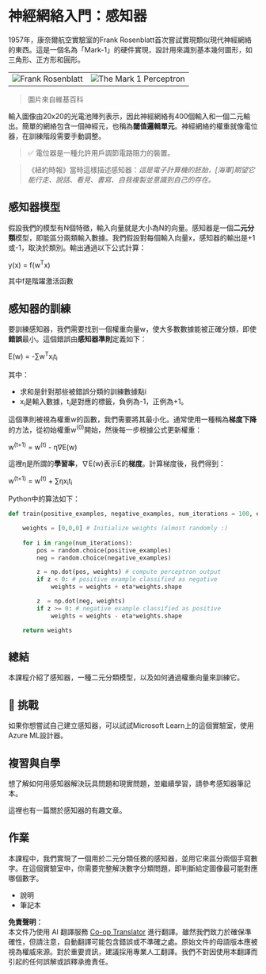 <!--
CO_OP_TRANSLATOR_METADATA:
{
  "original_hash": "59021c5f419d3feda19075910a74280a",
  "translation_date": "2025-07-09T16:54:59+00:00",
  "source_file": "15-rag-and-vector-databases/data/perceptron.md",
  "language_code": "hk"
}
-->
# 神經網絡入門：感知器

1957年，康奈爾航空實驗室的Frank Rosenblatt首次嘗試實現類似現代神經網絡的東西。這是一個名為「Mark-1」的硬件實現，設計用來識別基本幾何圖形，如三角形、正方形和圓形。

|      |      |
|--------------|-----------|
|<img src='images/Rosenblatt-wikipedia.jpg' alt='Frank Rosenblatt'/> | <img src='images/Mark_I_perceptron_wikipedia.jpg' alt='The Mark 1 Perceptron' />|

> 圖片來自維基百科

輸入圖像由20x20的光電池陣列表示，因此神經網絡有400個輸入和一個二元輸出。簡單的網絡包含一個神經元，也稱為**閾值邏輯單元**。神經網絡的權重就像電位器，在訓練階段需要手動調整。

> ✅ 電位器是一種允許用戶調節電路阻力的裝置。

> 《紐約時報》當時這樣描述感知器：*這是電子計算機的胚胎，[海軍]期望它能行走、說話、看見、書寫、自我複製並意識到自己的存在。*

## 感知器模型

假設我們的模型有N個特徵，輸入向量就是大小為N的向量。感知器是一個**二元分類**模型，即能區分兩類輸入數據。我們假設對每個輸入向量x，感知器的輸出是+1或-1，取決於類別。輸出通過以下公式計算：

y(x) = f(w<sup>T</sup>x)

其中f是階躍激活函數

## 感知器的訓練

要訓練感知器，我們需要找到一個權重向量w，使大多數數據能被正確分類，即使**錯誤**最小。這個錯誤由**感知器準則**定義如下：

E(w) = -∑w<sup>T</sup>x<sub>i</sub>t<sub>i</sub>

其中：

* 求和是針對那些被錯誤分類的訓練數據點i
* x<sub>i</sub>是輸入數據，t<sub>i</sub>是對應的標籤，負例為-1，正例為+1。

這個準則被視為權重w的函數，我們需要將其最小化。通常使用一種稱為**梯度下降**的方法，從初始權重w<sup>(0)</sup>開始，然後每一步根據公式更新權重：

w<sup>(t+1)</sup> = w<sup>(t)</sup> - η∇E(w)

這裡η是所謂的**學習率**，∇E(w)表示E的**梯度**。計算梯度後，我們得到：

w<sup>(t+1)</sup> = w<sup>(t)</sup> + ∑ηx<sub>i</sub>t<sub>i</sub>

Python中的算法如下：

```python
def train(positive_examples, negative_examples, num_iterations = 100, eta = 1):

    weights = [0,0,0] # Initialize weights (almost randomly :)
        
    for i in range(num_iterations):
        pos = random.choice(positive_examples)
        neg = random.choice(negative_examples)

        z = np.dot(pos, weights) # compute perceptron output
        if z < 0: # positive example classified as negative
            weights = weights + eta*weights.shape

        z  = np.dot(neg, weights)
        if z >= 0: # negative example classified as positive
            weights = weights - eta*weights.shape

    return weights
```

## 總結

本課程介紹了感知器，一種二元分類模型，以及如何通過權重向量來訓練它。

## 🚀 挑戰

如果你想嘗試自己建立感知器，可以試試Microsoft Learn上的這個實驗室，使用Azure ML設計器。

## 複習與自學

想了解如何用感知器解決玩具問題和現實問題，並繼續學習，請參考感知器筆記本。

這裡也有一篇關於感知器的有趣文章。

## 作業

本課程中，我們實現了一個用於二元分類任務的感知器，並用它來區分兩個手寫數字。在這個實驗室中，你需要完整解決數字分類問題，即判斷給定圖像最可能對應哪個數字。

* 說明
* 筆記本

**免責聲明**：  
本文件乃使用 AI 翻譯服務 [Co-op Translator](https://github.com/Azure/co-op-translator) 進行翻譯。雖然我們致力於確保準確性，但請注意，自動翻譯可能包含錯誤或不準確之處。原始文件的母語版本應被視為權威來源。對於重要資訊，建議採用專業人工翻譯。我們不對因使用本翻譯而引起的任何誤解或誤釋承擔責任。